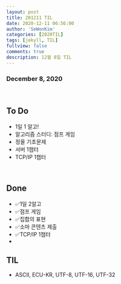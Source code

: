 ```yaml
---
layout: post
title: 201211 TIL
date: 2020-12-11 06:56:00
author: 'SeWonKim'
categories: [2020TIL]
tags: [jekyll, TIL]
fullview: false
comments: true
description: 12월 8일 TIL
---
```


### December 8, 2020

&nbsp;

## To Do

- 1일 1 알고!
- 알고리즘 스터디: 점프 게임
- 정올 기초문제
- 서버 1챕터
- TCP/IP 1챕터

&nbsp;
&nbsp;

## Done

- ✅1일 2알고
- ✅점프 게임
- ✅집합의 표현
- ✅소마 콘텐츠 제출
- ✅TCP/IP 1챕터
- 
  &nbsp;
  &nbsp;

## TIL

- ASCII, ECU-KR, UTF-8, UTF-16, UTF-32

&nbsp;
&nbsp;
